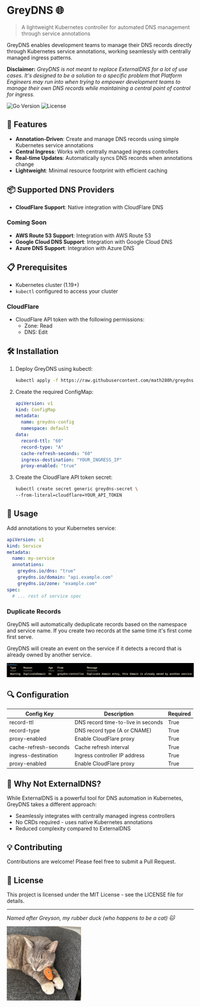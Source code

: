 # GreyDNS 🌐

> A lightweight Kubernetes controller for automated DNS management through service annotations

GreyDNS enables development teams to manage their DNS records directly through Kubernetes service annotations, working seamlessly with centrally managed ingress patterns.

**Disclaimer:** _GreyDNS is not meant to replace ExternalDNS for a lot of use cases. It's designed to be a solution to a specific problem that Platform Engineers may run into when trying to empower development teams to manage their own DNS records while maintaining a central point of control for ingress._

![Go Version](https://img.shields.io/badge/go-1.24-blue.svg)
![License](https://img.shields.io/badge/license-MIT-green.svg)

## 🚀 Features

- **Annotation-Driven**: Create and manage DNS records using simple Kubernetes service annotations
- **Central Ingress**: Works with centrally managed ingress controllers
- **Real-time Updates**: Automatically syncs DNS records when annotations change
- **Lightweight**: Minimal resource footprint with efficient caching

## 📦 Supported DNS Providers

- **CloudFlare Support**: Native integration with CloudFlare DNS

### Coming Soon

- **AWS Route 53 Support**: Integration with AWS Route 53
- **Google Cloud DNS Support**: Integration with Google Cloud DNS
- **Azure DNS Support**: Integration with Azure DNS

## 📋 Prerequisites

- Kubernetes cluster (1.19+)
- `kubectl` configured to access your cluster

### CloudFlare

- CloudFlare API token with the following permissions:
  - Zone: Read
  - DNS: Edit

## 🛠️ Installation

1. Deploy GreyDNS using kubectl:

    ```sh
    kubectl apply -f https://raw.githubusercontent.com/math280h/greydns/main/deployment.yaml
    ```

2. Create the required ConfigMap:

    ```yaml
    apiVersion: v1
    kind: ConfigMap
    metadata:
      name: greydns-config
      namespace: default
    data:
      record-ttl: "60"
      record-type: "A"
      cache-refresh-seconds: "60"
      ingress-destination: "YOUR_INGRESS_IP"
      proxy-enabled: "true"
    ```

3. Create the CloudFlare API token secret:

    ```sh
    kubectl create secret generic greydns-secret \
    --from-literal=cloudflare=YOUR_API_TOKEN
    ```

## 📝 Usage

Add annotations to your Kubernetes service:

```yaml
apiVersion: v1
kind: Service
metadata:
  name: my-service
  annotations:
    greydns.io/dns: "true"
    greydns.io/domain: "api.example.com"
    greydns.io/zone: "example.com"
spec:
  # ... rest of service spec
```

### Duplicate Records

GreyDNS will automatically deduplicate records based on the namespace and service name. If you create two records at the same time it's first come first serve.

GreyDNS will create an event on the service if it detects a record that is already owned by another service.

![Duplicate Record](assets/duplicate.png)

## 🔍 Configuration

| Config Key | Description | Required |
|------------|-------------|---------|
| record-ttl | DNS record time-to-live in seconds | True |
| record-type | DNS record type (A or CNAME) | True |
| proxy-enabled | Enable CloudFlare proxy | True |
| cache-refresh-seconds | Cache refresh interval | True |
| ingress-destination | Ingress controller IP address | True |
| proxy-enabled | Enable CloudFlare proxy | True |

## 🤔 Why Not ExternalDNS?

While ExternalDNS is a powerful tool for DNS automation in Kubernetes, GreyDNS takes a different approach:

- Seamlessly integrates with centrally managed ingress controllers
- No CRDs required - uses native Kubernetes annotations
- Reduced complexity compared to ExternalDNS

## 💡 Contributing

Contributions are welcome! Please feel free to submit a Pull Request.

## 📄 License

This project is licensed under the MIT License - see the LICENSE file for details.

---

_Named after Greyson, my rubber duck (who happens to be a cat) 🐱_

<img src="assets/cat.JPG" width="200" height="200">
